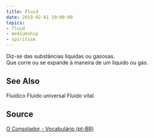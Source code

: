 ```yaml
---
title: Fluid
date: 2019-02-01 19:00:00
topics:
- fluid
- mediumship
- spiritism
---
```


Diz-se das substâncias líquidas ou gasosas.  
Que corre ou se expande à maneira de um líquido ou gás.

## See Also
Fluídico
Fluido universal
Fluido vital.

## Source
[O Consolador - Vocabulário (pt-BR)](http://www.oconsolador.com.br/linkfixo/vocabulario/principal.html)



